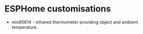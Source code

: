 # ESPHome customisations

* mlx90614 - infrared thermometer providing object and ambient temperature.
